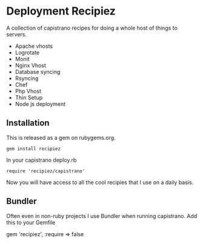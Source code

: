# Deployment Recipiez

A collection of capistrano recipes for doing a whole host of things to servers.

* Apache vhosts
* Logrotate
* Monit
* Nginx Vhost
* Database syncing
* Rsyncing
* Chef
* Php Vhost
* Thin Setup
* Node js deployment

## Installation

This is released as a gem on rubygems.org. 

    gem install recipiez
    
In your capistrano deploy.rb

    require 'recipiez/capistrano'

Now you will have access to all the cool recipies that I use on a daily basis.


## Bundler

Often even in non-ruby projects I use Bundler when running capistrano. Add this to your Gemfile

gem 'recipiez', :require => false